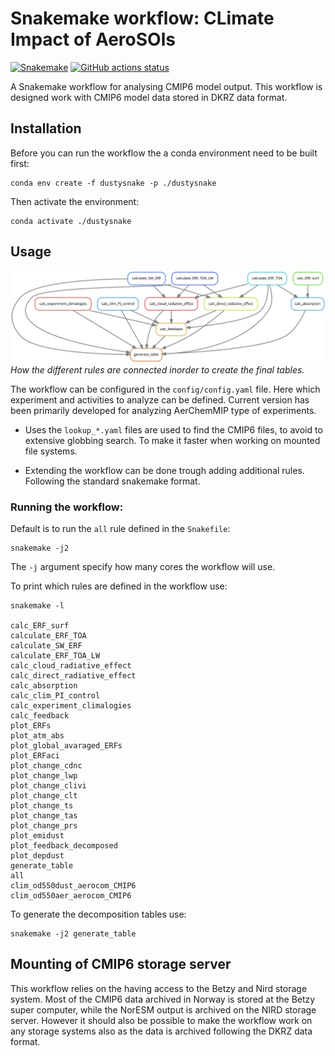 # Snakemake workflow: CLimate Impact of AeroSOls 

[![Snakemake](https://img.shields.io/badge/snakemake-≥6.3.0-brightgreen.svg)](https://snakemake.github.io)
[![GitHub actions
status](https://github.com/<owner>/<repo>/workflows/Tests/badge.svg?branch=main)](https://github.com/<owner>/<repo>/actions?query=branch%3Amain+workflow%3ATests)


A Snakemake workflow for analysing CMIP6 model output. This workflow is designed
work with CMIP6 model data stored in DKRZ data format. 

## Installation

Before you can run the workflow the a conda environment need to be built first:

```
conda env create -f dustysnake -p ./dustysnake
```
Then activate the environment: 

```
conda activate ./dustysnake

``` 
## Usage

![dag](dag_t.svg)
*How the different rules are connected inorder to create the final tables.*

The workflow can be configured in the `config/config.yaml` file. Here which
experiment and activities to analyze can be defined. Current version has been
primarily developed for analyzing AerChemMIP type of experiments.  

* Uses the `lookup_*.yaml` files are used to find the  CMIP6 files, to avoid to
  extensive globbing search. To make it faster when working on mounted file
  systems. 

* Extending the workflow can be done trough adding additional rules. Following
  the standard snakemake format.

### Running the workflow:
Default is to run the `all` rule defined in the `Snakefile`:
```
snakemake -j2 
``` 

The `-j` argument specify how many cores the workflow will use. 
  
To print which rules are defined in the workflow use:
```
snakemake -l

calc_ERF_surf
calculate_ERF_TOA
calculate_SW_ERF
calculate_ERF_TOA_LW
calc_cloud_radiative_effect
calc_direct_radiative_effect
calc_absorption
calc_clim_PI_control
calc_experiment_climalogies
calc_feedback
plot_ERFs
plot_atm_abs
plot_global_avaraged_ERFs
plot_ERFaci
plot_change_cdnc
plot_change_lwp
plot_change_clivi
plot_change_clt
plot_change_ts
plot_change_tas
plot_change_prs
plot_emidust
plot_feedback_decomposed
plot_depdust
generate_table
all
clim_od550dust_aerocom_CMIP6
clim_od550aer_aerocom_CMIP6

``` 
To generate the decomposition tables use:
```
snakemake -j2 generate_table
```

## Mounting of CMIP6 storage server
This workflow relies on the having access to the Betzy and Nird storage system.
Most of the CMIP6 data archived in Norway is stored at the Betzy super computer, while the
NorESM output is archived on the NIRD storage server. However it should also be possible
to make the workflow work on any storage systems also as the data is archived
following the DKRZ data format. 